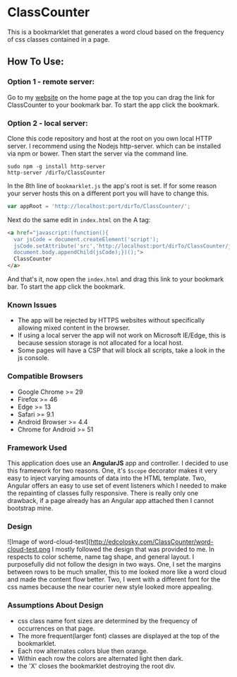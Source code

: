 # ClassCounter
This is a bookmarklet that generates a word cloud based on the frequency of css classes contained in a page.
## How To Use:
### Option 1 - remote server:
Go to my [website](http://edcolosky.com) on the home page at the top you can drag the link for ClassCounter to your bookmark bar. To start the app click the bookmark.

### Option 2 - local server:
Clone this code repository and host at the root on you own local HTTP server. I recommend using the Nodejs http-server. which can be installed via npm or bower. Then start the server via the command line.
```
sudo npm -g install http-server
http-server /dirTo/ClassCounter
```
In the 8th line of ```bookmarklet.js``` the app's root is set. If for some reason your server hosts this on a different port you will have to change this.
```javascript
var appRoot = 'http://localhost:port/dirTo/ClassCounter/';
```
Next do the same edit in ```index.html``` on the A tag:
```html
<a href="javascript:(function(){
  var jsCode = document.createElement('script');
  jsCode.setAttribute('src','http://localhost:port/dirTo/ClassCounter/js/bookmarklet.js');
  document.body.appendChild(jsCode);})();">
  ClassCounter
</a>
```
And that's it, now open the ```index.html``` and drag this link to your bookmark bar. To start the app click the bookmark.
### Known Issues
- The app will be rejected by HTTPS websites without specifically allowing mixed content in the browser.
- If using a local server the app will not work on Microsoft IE/Edge, this is because session storage is not allocated for a local host.
- Some pages will have a CSP that will block all scripts, take a look in the js console.

### Compatible Browsers
- Google Chrome >= 29
- Firefox >= 46
- Edge >= 13
- Safari >= 9.1
- Android Browser >= 4.4
- Chrome for Android >= 51

### Framework Used
This application does use an **AngularJS** app and controller. I decided to use this framework for two reasons. One, it's ```$scope``` decorator makes it very easy to inject varying amounts of data into the HTML template. Two, Angular offers an easy to use set of event listeners which I needed to make the repainting of classes fully responsive. There is really only one drawback, if a page already has an Angular app attached then I cannot bootstrap mine.

### Design
![Image of word-cloud-test](http://edcolosky.com/ClassCounter/word-cloud-test.png
I mostly followed the design that was provided to me. In respects to color scheme, name tag shape, and general layout. I purposefully did not follow the design in two ways. One, I set the margins between rows to be much smaller, this to me looked more like a word cloud and made the content flow better. Two, I went with a different font for the css names because the near courier new style looked more appealing.

### Assumptions About Design
- css class name font sizes are determined by the frequency of occurrences on that page.
- The more frequent(larger font) classes are displayed at the top of the bookmarklet.
- Each row alternates colors blue then orange.
- Within each row the colors are alternated light then dark.
- the 'X' closes the bookmarklet destroying the root div.
